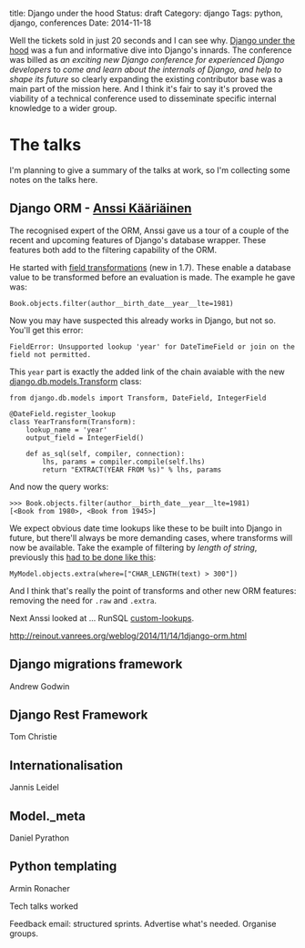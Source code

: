 title: Django under the hood
Status: draft
Category: django
Tags: python, django, conferences
Date: 2014-11-18


Well the tickets sold in just 20 seconds and I can see why. [Django under the hood](http://www.djangounderthehood.com/) was a fun and informative dive into Django's innards. The conference was billed as *an exciting new Django conference for experienced Django developers* to *come and learn about the internals of Django, and help to shape its future* so clearly expanding the existing contributor base was a main part of the mission here. And I think it's fair to say it's proved the viability of a technical conference used to disseminate specific internal knowledge to a wider group.

# The talks

I'm planning to give a summary of the talks at work, so I'm collecting some notes on the talks here.

## Django ORM - [Anssi Kääriäinen](https://github.com/akaariai)

The recognised expert of the ORM, Anssi gave us a tour of a couple of the recent and upcoming features of Django's database wrapper. These features both add to the filtering capability of the ORM.

He started with [field transformations](https://docs.djangoproject.com/en/1.7/howto/custom-lookups/#a-simple-transformer-example) (new in 1.7). These enable a database value to be transformed before an evaluation is made. The example he gave was:

    Book.objects.filter(author__birth_date__year__lte=1981)

Now you may have suspected this already works in Django, but not so. You'll get this error:

    FieldError: Unsupported lookup 'year' for DateTimeField or join on the field not permitted.

This `year` part is exactly the added link of the chain avaiable with the new [django.db.models.Transform](https://docs.djangoproject.com/en/1.7/ref/models/lookups/#django.db.models.Transform) class:

    from django.db.models import Transform, DateField, IntegerField

    @DateField.register_lookup
    class YearTransform(Transform):
        lookup_name = 'year'
        output_field = IntegerField()

        def as_sql(self, compiler, connection):
            lhs, params = compiler.compile(self.lhs)
            return "EXTRACT(YEAR FROM %s)" % lhs, params

And now the query works:

    >>> Book.objects.filter(author__birth_date__year__lte=1981)
    [<Book from 1980>, <Book from 1945>]

We expect obvious date time lookups like these to be built into Django in future, but there'll always be more demanding cases, where transforms will now be available. Take the example of filtering by *length of string*, previously this [had to be done like this](http://stackoverflow.com/a/19296333/15890):

    MyModel.objects.extra(where=["CHAR_LENGTH(text) > 300"])

And I think that's really the point of transforms and other new ORM features: removing the need for `.raw` and `.extra`.

Next Anssi looked at ... RunSQL
[custom-lookups](https://docs.djangoproject.com/en/1.7/howto/custom-lookups/).

http://reinout.vanrees.org/weblog/2014/11/14/1django-orm.html

## Django migrations framework
Andrew Godwin

## Django Rest Framework
Tom Christie

## Internationalisation
Jannis Leidel

## Model._meta
Daniel Pyrathon

## Python templating
Armin Ronacher




Tech talks worked

Feedback email: structured sprints. Advertise what's needed. Organise groups.